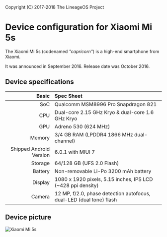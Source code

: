 Copyright (C) 2017-2018 The LineageOS Project

Device configuration for Xiaomi Mi 5s
=========================================

The Xiaomi Mi 5s (codenamed _"capricorn"_) is a high-end smartphone from Xiaomi.

It was announced in September 2016. Release date was October 2016.

## Device specifications

Basic   | Spec Sheet
-------:|:-------------------------
SoC     | Qualcomm MSM8996 Pro Snapdragon 821
CPU     | Dual-core 2.15 GHz Kryo & dual-core 1.6 GHz Kryo
GPU     | Adreno 530 (624 MHz)
Memory  | 3/4 GB RAM (LPDDR4 1866 MHz dual-channel)
Shipped Android Version | 6.0.1 with MIUI 7
Storage | 64/128 GB (UFS 2.0 Flash)
Battery | Non-removable Li-Po 3200 mAh battery
Display | 1080 x 1920 pixels, 5.15 inches, IPS LCD (~428 ppi density)
Camera  | 12 MP, f/2.0, phase detection autofocus, dual-LED (dual tone) flash

## Device picture

![Xiaomi Mi 5s](http://xiaomi-mi.com/uploads/CatalogueImage/xiaomi-mi-5s-gray_14506_1475064497.jpg "Xiaomi Mi 5s in black")
